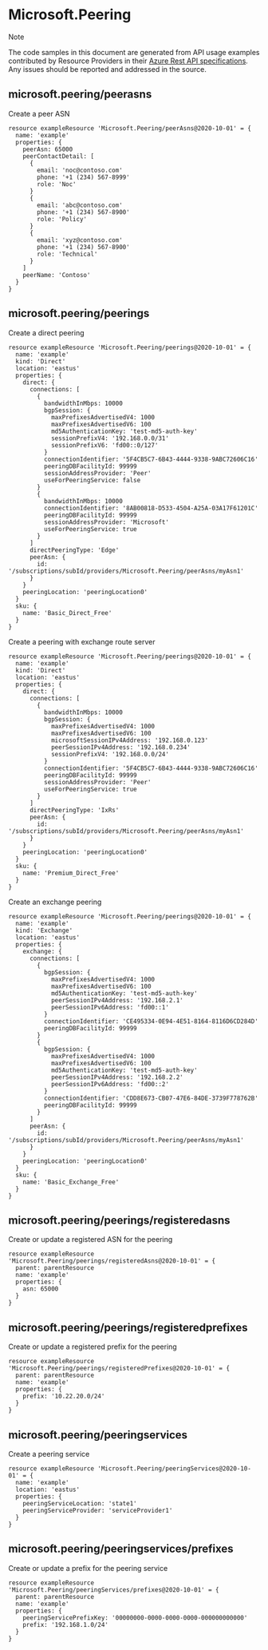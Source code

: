 # Microsoft.Peering
  
> [!NOTE]
> The code samples in this document are generated from API usage examples contributed by Resource Providers in their [Azure Rest API specifications](https://github.com/Azure/azure-rest-api-specs). Any issues should be reported and addressed in the source.


## microsoft.peering/peerasns

Create a peer ASN
```bicep
resource exampleResource 'Microsoft.Peering/peerAsns@2020-10-01' = {
  name: 'example'
  properties: {
    peerAsn: 65000
    peerContactDetail: [
      {
        email: 'noc@contoso.com'
        phone: '+1 (234) 567-8999'
        role: 'Noc'
      }
      {
        email: 'abc@contoso.com'
        phone: '+1 (234) 567-8900'
        role: 'Policy'
      }
      {
        email: 'xyz@contoso.com'
        phone: '+1 (234) 567-8900'
        role: 'Technical'
      }
    ]
    peerName: 'Contoso'
  }
}
```

## microsoft.peering/peerings

Create a direct peering
```bicep
resource exampleResource 'Microsoft.Peering/peerings@2020-10-01' = {
  name: 'example'
  kind: 'Direct'
  location: 'eastus'
  properties: {
    direct: {
      connections: [
        {
          bandwidthInMbps: 10000
          bgpSession: {
            maxPrefixesAdvertisedV4: 1000
            maxPrefixesAdvertisedV6: 100
            md5AuthenticationKey: 'test-md5-auth-key'
            sessionPrefixV4: '192.168.0.0/31'
            sessionPrefixV6: 'fd00::0/127'
          }
          connectionIdentifier: '5F4CB5C7-6B43-4444-9338-9ABC72606C16'
          peeringDBFacilityId: 99999
          sessionAddressProvider: 'Peer'
          useForPeeringService: false
        }
        {
          bandwidthInMbps: 10000
          connectionIdentifier: '8AB00818-D533-4504-A25A-03A17F61201C'
          peeringDBFacilityId: 99999
          sessionAddressProvider: 'Microsoft'
          useForPeeringService: true
        }
      ]
      directPeeringType: 'Edge'
      peerAsn: {
        id: '/subscriptions/subId/providers/Microsoft.Peering/peerAsns/myAsn1'
      }
    }
    peeringLocation: 'peeringLocation0'
  }
  sku: {
    name: 'Basic_Direct_Free'
  }
}
```

Create a peering with exchange route server
```bicep
resource exampleResource 'Microsoft.Peering/peerings@2020-10-01' = {
  name: 'example'
  kind: 'Direct'
  location: 'eastus'
  properties: {
    direct: {
      connections: [
        {
          bandwidthInMbps: 10000
          bgpSession: {
            maxPrefixesAdvertisedV4: 1000
            maxPrefixesAdvertisedV6: 100
            microsoftSessionIPv4Address: '192.168.0.123'
            peerSessionIPv4Address: '192.168.0.234'
            sessionPrefixV4: '192.168.0.0/24'
          }
          connectionIdentifier: '5F4CB5C7-6B43-4444-9338-9ABC72606C16'
          peeringDBFacilityId: 99999
          sessionAddressProvider: 'Peer'
          useForPeeringService: true
        }
      ]
      directPeeringType: 'IxRs'
      peerAsn: {
        id: '/subscriptions/subId/providers/Microsoft.Peering/peerAsns/myAsn1'
      }
    }
    peeringLocation: 'peeringLocation0'
  }
  sku: {
    name: 'Premium_Direct_Free'
  }
}
```

Create an exchange peering
```bicep
resource exampleResource 'Microsoft.Peering/peerings@2020-10-01' = {
  name: 'example'
  kind: 'Exchange'
  location: 'eastus'
  properties: {
    exchange: {
      connections: [
        {
          bgpSession: {
            maxPrefixesAdvertisedV4: 1000
            maxPrefixesAdvertisedV6: 100
            md5AuthenticationKey: 'test-md5-auth-key'
            peerSessionIPv4Address: '192.168.2.1'
            peerSessionIPv6Address: 'fd00::1'
          }
          connectionIdentifier: 'CE495334-0E94-4E51-8164-8116D6CD284D'
          peeringDBFacilityId: 99999
        }
        {
          bgpSession: {
            maxPrefixesAdvertisedV4: 1000
            maxPrefixesAdvertisedV6: 100
            md5AuthenticationKey: 'test-md5-auth-key'
            peerSessionIPv4Address: '192.168.2.2'
            peerSessionIPv6Address: 'fd00::2'
          }
          connectionIdentifier: 'CDD8E673-CB07-47E6-84DE-3739F778762B'
          peeringDBFacilityId: 99999
        }
      ]
      peerAsn: {
        id: '/subscriptions/subId/providers/Microsoft.Peering/peerAsns/myAsn1'
      }
    }
    peeringLocation: 'peeringLocation0'
  }
  sku: {
    name: 'Basic_Exchange_Free'
  }
}
```

## microsoft.peering/peerings/registeredasns

Create or update a registered ASN for the peering
```bicep
resource exampleResource 'Microsoft.Peering/peerings/registeredAsns@2020-10-01' = {
  parent: parentResource 
  name: 'example'
  properties: {
    asn: 65000
  }
}
```

## microsoft.peering/peerings/registeredprefixes

Create or update a registered prefix for the peering
```bicep
resource exampleResource 'Microsoft.Peering/peerings/registeredPrefixes@2020-10-01' = {
  parent: parentResource 
  name: 'example'
  properties: {
    prefix: '10.22.20.0/24'
  }
}
```

## microsoft.peering/peeringservices

Create a  peering service
```bicep
resource exampleResource 'Microsoft.Peering/peeringServices@2020-10-01' = {
  name: 'example'
  location: 'eastus'
  properties: {
    peeringServiceLocation: 'state1'
    peeringServiceProvider: 'serviceProvider1'
  }
}
```

## microsoft.peering/peeringservices/prefixes

Create or update a prefix for the peering service
```bicep
resource exampleResource 'Microsoft.Peering/peeringServices/prefixes@2020-10-01' = {
  parent: parentResource 
  name: 'example'
  properties: {
    peeringServicePrefixKey: '00000000-0000-0000-0000-000000000000'
    prefix: '192.168.1.0/24'
  }
}
```
